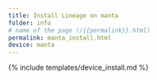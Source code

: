 ```yaml
---
title: Install Lineage on manta
folder: info
# name of the page (/{{permalink}}.html)
permalink: manta_install.html
device: manta
---
```

{% include templates/device_install.md %}
